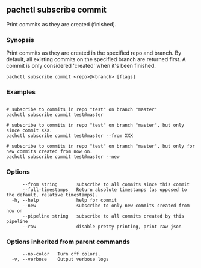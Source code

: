 ## pachctl subscribe commit

Print commits as they are created (finished).

### Synopsis

Print commits as they are created in the specified repo and branch.  By default, all existing commits on the specified branch are returned first.  A commit is only considered 'created' when it's been finished.

```
pachctl subscribe commit <repo>@<branch> [flags]
```

### Examples

```

# subscribe to commits in repo "test" on branch "master"
pachctl subscribe commit test@master

# subscribe to commits in repo "test" on branch "master", but only since commit XXX.
pachctl subscribe commit test@master --from XXX

# subscribe to commits in repo "test" on branch "master", but only for new commits created from now on.
pachctl subscribe commit test@master --new
```

### Options

```
      --from string       subscribe to all commits since this commit
      --full-timestamps   Return absolute timestamps (as opposed to the default, relative timestamps).
  -h, --help              help for commit
      --new               subscribe to only new commits created from now on
      --pipeline string   subscribe to all commits created by this pipeline
      --raw               disable pretty printing, print raw json
```

### Options inherited from parent commands

```
      --no-color   Turn off colors.
  -v, --verbose    Output verbose logs
```

